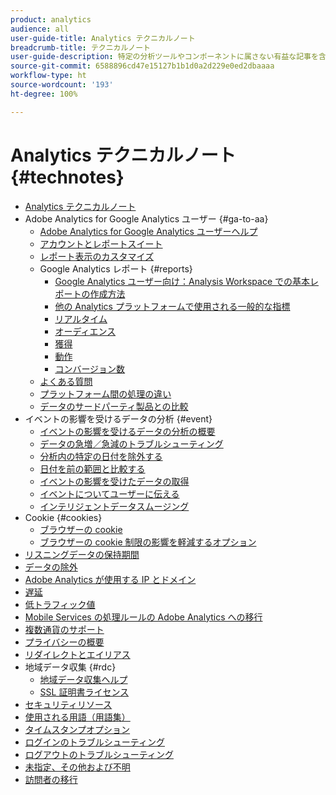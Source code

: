 ```yaml
---
product: analytics
audience: all
user-guide-title: Analytics テクニカルノート
breadcrumb-title: テクニカルノート
user-guide-description: 特定の分析ツールやコンポーネントに属さない有益な記事を含むナレッジベース。
source-git-commit: 6588896cd47e15127b1b1d0a2d229e0ed2dbaaaa
workflow-type: ht
source-wordcount: '193'
ht-degree: 100%

---
```



# Analytics テクニカルノート {#technotes}

+ [Analytics テクニカルノート](home.md)
+ Adobe Analytics for Google Analytics ユーザー {#ga-to-aa}
   + [Adobe Analytics for Google Analytics ユーザーヘルプ](ga-to-aa/home.md)
   + [アカウントとレポートスイート](ga-to-aa/accounts.md)
   + [レポート表示のカスタマイズ](ga-to-aa/customization.md)
   + Google Analytics レポート {#reports}
      + [Google Analytics ユーザー向け：Analysis Workspace での基本レポートの作成方法](ga-to-aa/reports/create-report.md)
      + [他の Analytics プラットフォームで使用される一般的な指標](ga-to-aa/reports/common-metrics.md)
      + [リアルタイム](ga-to-aa/reports/realtime-reports.md)
      + [オーディエンス](ga-to-aa/reports/audience-reports.md)
      + [獲得](ga-to-aa/reports/acquisition-reports.md)
      + [動作](ga-to-aa/reports/behavior-reports.md)
      + [コンバージョン数](ga-to-aa/reports/conversions-reports.md)
   + [よくある質問](ga-to-aa/faq.md)
   + [プラットフォーム間の処理の違い](ga-to-aa/processing-differences.md)
   + [データのサードパーティ製品との比較](ga-to-aa/compare-data.md)
+ イベントの影響を受けるデータの分析 {#event}
   + [イベントの影響を受けるデータの分析の概要 ](event/overview.md)
   + [データの急増／急減のトラブルシューティング](event/spikes-drops.md)
   + [分析内の特定の日付を除外する](event/segments.md)
   + [日付を前の範囲と比較する](event/compare-dates.md)
   + [イベントの影響を受けたデータの取得](event/calcmetrics.md)
   + [イベントについてユーザーに伝える](event/communicate.md)
   + [インテリジェントデータスムージング](event/intelligent-data-smoothing.md)
+ Cookie {#cookies}
   + [ブラウザーの cookie](cookies/cookies.md)
   + [ブラウザーの cookie 制限の影響を軽減するオプション](cookies/cookieless.md)
+ [リスニングデータの保持期間](data-retention.md)
+ [データの除外](exclude-data.md)
+ [Adobe Analytics が使用する IP とドメイン](ip-addresses.md)
+ [遅延](latency.md)
+ [低トラフィック値](low-traffic.md)
+ [Mobile Services の処理ルールの Adobe Analytics への移行](migrate-mobile.md)
+ [複数通貨のサポート](multicurrency.md)
+ [プライバシーの概要](privacy-overview.md)
+ [リダイレクトとエイリアス](redirects.md)
+ 地域データ収集 {#rdc}
   + [地域データ収集ヘルプ](rdc/regional-data-collection.md)
   + [SSL 証明書ライセンス](rdc/ssl-cert-licensing.md)
+ [セキュリティリソース](security.md)
+ [使用される用語（用語集）](terms.md)
+ [タイムスタンプオプション](timestamps-optional.md)
+ [ログインのトラブルシューティング](troubleshoot-login.md)
+ [ログアウトのトラブルシューティング](troubleshoot-sessions.md)
+ [未指定、その他および不明](unspecified.md)
+ [訪問者の移行](visitor-migration.md)
